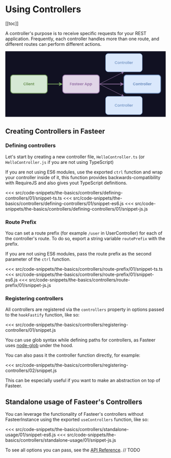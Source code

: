 # Using Controllers

[[toc]]

A controller's purpose is to receive specific requests for your REST application. Frequently, each controller handles more than one route, and different routes can perform different actions.

<img src="../../docs-assets/controller-diagram.svg">

## Creating Controllers in Fasteer

### Defining controllers

Let's start by creating a new controller file, `HelloController.ts` (or `HelloController.js` if you are not using TypeScript)

If you are not using ES6 modules, use the exported `ctrl` function and wrap your controller inside of it, this function provides backwards-compatibility with RequireJS and also gives yout TypeScript definitions.

<code-group>
<code-block title="TS" active>
<<< src/code-snippets/the-basics/controllers/defining-controllers/01/snippet-ts.ts
</code-block>

<code-block title="JS (ES6)">
<<< src/code-snippets/the-basics/controllers/defining-controllers/01/snippet-es6.js
</code-block>

<code-block title="JS">
<<< src/code-snippets/the-basics/controllers/defining-controllers/01/snippet-js.js
</code-block>
</code-group>

### Route Prefix

You can set a route prefix (for example `/user` in UserController) for each of the controller's route. To do so, export a string variable `routePrefix` with the prefix.

If you are not using ES6 modules, pass the route prefix as the second parameter of the
`ctrl` function.


<code-group>
<code-block title="TS" active>
<<< src/code-snippets/the-basics/controllers/route-prefix/01/snippet-ts.ts
</code-block>

<code-block title="JS (ES6)">
<<< src/code-snippets/the-basics/controllers/route-prefix/01/snippet-es6.js
</code-block>

<code-block title="JS">
<<< src/code-snippets/the-basics/controllers/route-prefix/01/snippet-js.js
</code-block>
</code-group>


### Registering controllers

All controllers are registered via the `controllers` property in options passed to the `hookFastify` function, like so:

<<< src/code-snippets/the-basics/controllers/registering-controllers/01/snippet.js

You can use glob syntax while defining paths for controllers, as Fasteer uses [node-glob](https://npmjs.com/package/glob) under the hood.

You can also pass it the controller function directly, for example:

<<< src/code-snippets/the-basics/controllers/registering-controllers/02/snippet.js

This can be especially useful if you want to make an abstraction on top of Fasteer.

## Standalone usage of Fasteer's Controllers

You can leverage the functionality of Fasteer's controllers without FasteerInstance using the exported `useControllers` function, like so:

<code-group>
<code-block title="TS / JS (ES6)" active>
<<< src/code-snippets/the-basics/controllers/standalone-usage/01/snippet-es6.js
</code-block>

<code-block title="JS">
<<< src/code-snippets/the-basics/controllers/standalone-usage/01/snippet-js.js
</code-block>
</code-group>

To see all options you can pass, see the [API Reference](#whereami). // TODO